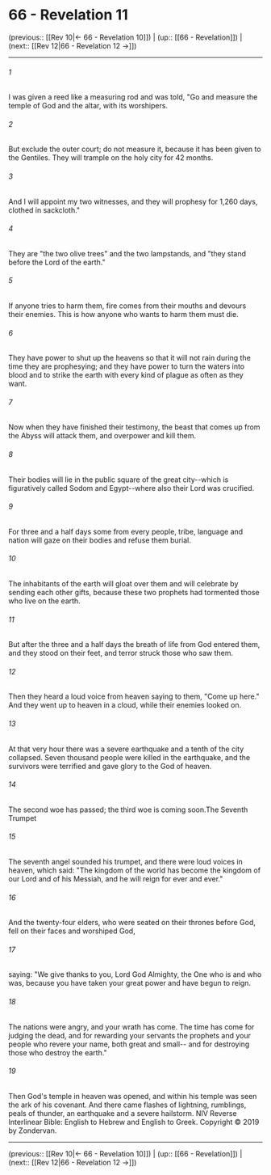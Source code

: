 # 66 - Revelation 11

(previous:: [[Rev 10|← 66 - Revelation 10]]) | (up:: [[66 - Revelation]]) | (next:: [[Rev 12|66 - Revelation 12 →]])

***


###### 1 
I was given a reed like a measuring rod and was told, "Go and measure the temple of God and the altar, with its worshipers. 

###### 2 
But exclude the outer court; do not measure it, because it has been given to the Gentiles. They will trample on the holy city for 42 months. 

###### 3 
And I will appoint my two witnesses, and they will prophesy for 1,260 days, clothed in sackcloth." 

###### 4 
They are "the two olive trees" and the two lampstands, and "they stand before the Lord of the earth." 

###### 5 
If anyone tries to harm them, fire comes from their mouths and devours their enemies. This is how anyone who wants to harm them must die. 

###### 6 
They have power to shut up the heavens so that it will not rain during the time they are prophesying; and they have power to turn the waters into blood and to strike the earth with every kind of plague as often as they want. 

###### 7 
Now when they have finished their testimony, the beast that comes up from the Abyss will attack them, and overpower and kill them. 

###### 8 
Their bodies will lie in the public square of the great city--which is figuratively called Sodom and Egypt--where also their Lord was crucified. 

###### 9 
For three and a half days some from every people, tribe, language and nation will gaze on their bodies and refuse them burial. 

###### 10 
The inhabitants of the earth will gloat over them and will celebrate by sending each other gifts, because these two prophets had tormented those who live on the earth. 

###### 11 
But after the three and a half days the breath of life from God entered them, and they stood on their feet, and terror struck those who saw them. 

###### 12 
Then they heard a loud voice from heaven saying to them, "Come up here." And they went up to heaven in a cloud, while their enemies looked on. 

###### 13 
At that very hour there was a severe earthquake and a tenth of the city collapsed. Seven thousand people were killed in the earthquake, and the survivors were terrified and gave glory to the God of heaven. 

###### 14 
The second woe has passed; the third woe is coming soon.The Seventh Trumpet 

###### 15 
The seventh angel sounded his trumpet, and there were loud voices in heaven, which said: "The kingdom of the world has become the kingdom of our Lord and of his Messiah, and he will reign for ever and ever." 

###### 16 
And the twenty-four elders, who were seated on their thrones before God, fell on their faces and worshiped God, 

###### 17 
saying: "We give thanks to you, Lord God Almighty, the One who is and who was, because you have taken your great power and have begun to reign. 

###### 18 
The nations were angry, and your wrath has come. The time has come for judging the dead, and for rewarding your servants the prophets and your people who revere your name, both great and small-- and for destroying those who destroy the earth." 

###### 19 
Then God's temple in heaven was opened, and within his temple was seen the ark of his covenant. And there came flashes of lightning, rumblings, peals of thunder, an earthquake and a severe hailstorm. NIV Reverse Interlinear Bible: English to Hebrew and English to Greek. Copyright © 2019 by Zondervan.

***

(previous:: [[Rev 10|← 66 - Revelation 10]]) | (up:: [[66 - Revelation]]) | (next:: [[Rev 12|66 - Revelation 12 →]])
